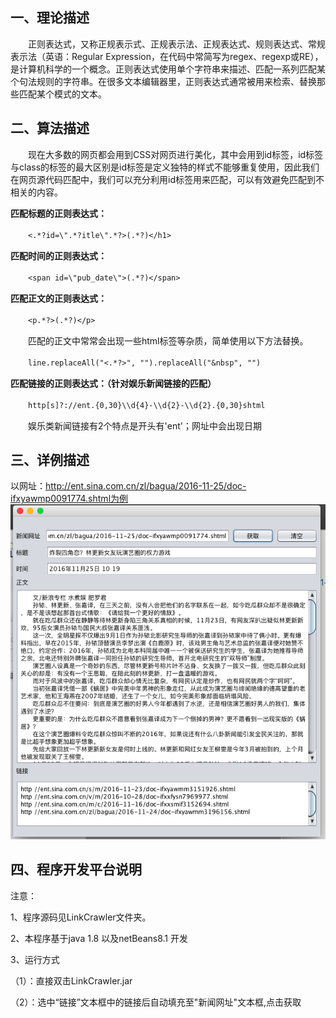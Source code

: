  

## 一、理论描述
　　正则表达式，又称正规表示式、正规表示法、正规表达式、规则表达式、常规表示法（英语：Regular Expression，在代码中常简写为regex、regexp或RE），是计算机科学的一个概念。正则表达式使用单个字符串来描述、匹配一系列匹配某个句法规则的字符串。在很多文本编辑器里，正则表达式通常被用来检索、替换那些匹配某个模式的文本。
## 二、算法描述
　　现在大多数的网页都会用到CSS对网页进行美化，其中会用到id标签，id标签与class的标签的最大区别是id标签是定义独特的样式不能够重复使用，因此我们在网页源代码匹配中，我们可以充分利用id标签用来匹配，可以有效避免匹配到不相关的内容。

**匹配标题的正则表达式：**

　　`<.*?id=\".*?itle\".*?>(.*?)</h1>`

**匹配时间的正则表达式：**

　　`<span id=\"pub_date\">(.*?)</span>`

**匹配正文的正则表达式：**

　　`<p.*?>(.*?)</p>`
  
　　匹配的正文中常常会出现一些html标签等杂质，简单使用以下方法替换。
  
　　`line.replaceAll("<.*?>", "").replaceAll("&nbsp", "")`

**匹配链接的正则表达式：（针对娱乐新闻链接的匹配）**

　　`http[s]?://ent.{0,30}\\d{4}-\\d{2}-\\d{2}.{0,30}shtml`
  
　　娱乐类新闻链接有2个特点是开头有'ent'；网址中会出现日期

## 三、详例描述
以网址：http://ent.sina.com.cn/zl/bagua/2016-11-25/doc-ifxyawmp0091774.shtml为例
![新闻网页正则匹配][1]
 
## 四、程序开发平台说明
注意：

1、程序源码见LinkCrawler文件夹。

2、本程序基于java 1.8 以及netBeans8.1 开发

3、运行方式

（1）：直接双击LinkCrawler.jar

（2）：选中“链接”文本框中的链接后自动填充至"新闻网址"文本框,点击获取


  [1]: https://raw.githubusercontent.com/Hareric/tuchuang/master/graph/%E6%96%B0%E9%97%BB%E6%AD%A3%E5%88%99%E5%8C%B9%E9%85%8D%20.png
